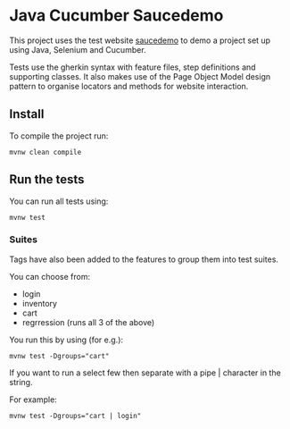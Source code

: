 # Java Cucumber Saucedemo

This project uses the test website [saucedemo](https://www.saucedemo.com) to demo a project set up using Java, Selenium and Cucumber.

Tests use the gherkin syntax with feature files, step definitions and supporting classes.
It also makes use of the Page Object Model design pattern to organise locators and methods for website interaction.


## Install

To compile the project run:

```
mvnw clean compile
```


## Run the tests

You can run all tests using:

```
mvnw test
```

### Suites

Tags have also been added to the features to group them into test suites.

You can choose from:
 - login
 - inventory
 - cart
 - regrression (runs all 3 of the above)

You run this by using (for e.g.):

```
mvnw test -Dgroups="cart"
```

If you want to run a select few then separate with a pipe | character in the string.

For example:

```
mvnw test -Dgroups="cart | login"
```